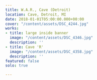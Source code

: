```yaml
---
title: W.A.R., Cave (Detroit)
location: Cave, Detroit, MI
date: 2018-01-01T05:00:00.000+00:00
cover: "/content/assets/DSC_4244.jpg"
works:
- title: large inside banner
  image: "/content/assets/DSC_4346.jpg"
  description: ''
- title: Cave 'R'
  image: "/content/assets/DSC_4358.jpg"
  description: ''
featured: false
solo: true

---
```

